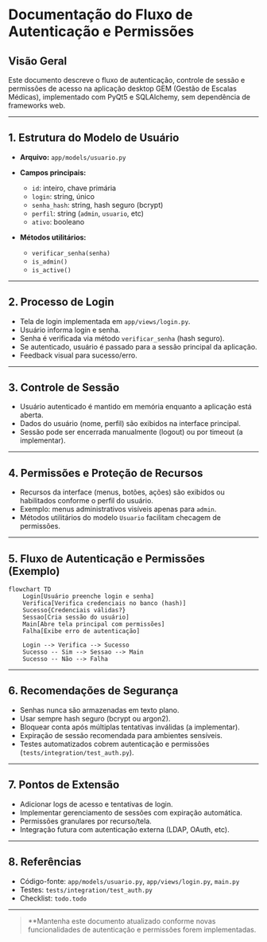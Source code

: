 # Documentação do Fluxo de Autenticação e Permissões

## Visão Geral

Este documento descreve o fluxo de autenticação, controle de sessão e permissões de acesso na aplicação desktop GEM (Gestão de Escalas Médicas), implementado com PyQt5 e SQLAlchemy, sem dependência de frameworks web.

---

## 1. Estrutura do Modelo de Usuário

- **Arquivo:** `app/models/usuario.py`
- **Campos principais:**

  - `id`: inteiro, chave primária
  - `login`: string, único
  - `senha_hash`: string, hash seguro (bcrypt)
  - `perfil`: string (`admin`, `usuario`, etc)
  - `ativo`: booleano

- **Métodos utilitários:**

  - `verificar_senha(senha)`
  - `is_admin()`
  - `is_active()`

---

## 2. Processo de Login

- Tela de login implementada em `app/views/login.py`.
- Usuário informa login e senha.
- Senha é verificada via método `verificar_senha` (hash seguro).
- Se autenticado, usuário é passado para a sessão principal da aplicação.
- Feedback visual para sucesso/erro.

---

## 3. Controle de Sessão

- Usuário autenticado é mantido em memória enquanto a aplicação está aberta.
- Dados do usuário (nome, perfil) são exibidos na interface principal.
- Sessão pode ser encerrada manualmente (logout) ou por timeout (a implementar).

---

## 4. Permissões e Proteção de Recursos

- Recursos da interface (menus, botões, ações) são exibidos ou habilitados conforme o perfil do usuário.
- Exemplo: menus administrativos visíveis apenas para `admin`.
- Métodos utilitários do modelo `Usuario` facilitam checagem de permissões.

---

## 5. Fluxo de Autenticação e Permissões (Exemplo)

```mermaid
flowchart TD
    Login[Usuário preenche login e senha]
    Verifica[Verifica credenciais no banco (hash)]
    Sucesso{Credenciais válidas?}
    Sessao[Cria sessão do usuário]
    Main[Abre tela principal com permissões]
    Falha[Exibe erro de autenticação]

    Login --> Verifica --> Sucesso
    Sucesso -- Sim --> Sessao --> Main
    Sucesso -- Não --> Falha
```

---

## 6. Recomendações de Segurança

- Senhas nunca são armazenadas em texto plano.
- Usar sempre hash seguro (bcrypt ou argon2).
- Bloquear conta após múltiplas tentativas inválidas (a implementar).
- Expiração de sessão recomendada para ambientes sensíveis.
- Testes automatizados cobrem autenticação e permissões (`tests/integration/test_auth.py`).

---

## 7. Pontos de Extensão

- Adicionar logs de acesso e tentativas de login.
- Implementar gerenciamento de sessões com expiração automática.
- Permissões granulares por recurso/tela.
- Integração futura com autenticação externa (LDAP, OAuth, etc).

---

## 8. Referências

- Código-fonte: `app/models/usuario.py`, `app/views/login.py`, `main.py`
- Testes: `tests/integration/test_auth.py`
- Checklist: `todo.todo`

---

> \*\*Mantenha este documento atualizado conforme novas funcionalidades de autenticação e permissões forem implementadas.
